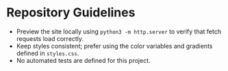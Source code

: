 # Repository Guidelines

- Preview the site locally using `python3 -m http.server` to verify that fetch requests load correctly.
- Keep styles consistent; prefer using the color variables and gradients defined in `styles.css`.
- No automated tests are defined for this project.
